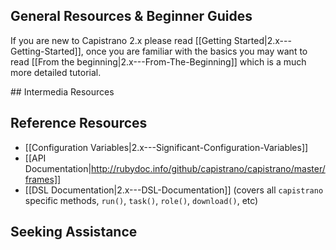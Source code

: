 ## General Resources & Beginner Guides

If you are new to Capistrano 2.x please read [[Getting Started|2.x---Getting-Started]], once you are familiar with the basics you may want to read [[From the beginning|2.x---From-The-Beginning]] which is a much more detailed tutorial.

## Intermedia Resources

## Reference Resources

* [[Configuration Variables|2.x---Significant-Configuration-Variables]]
* [[API Documentation|http://rubydoc.info/github/capistrano/capistrano/master/frames]]
* [[DSL Documentation|2.x---DSL-Documentation]] (covers all `capistrano` specific methods, `run()`, `task()`, `role()`, `download()`, etc)

## Seeking Assistance
